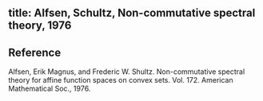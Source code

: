title: Alfsen, Schultz, Non-commutative spectral theory, 1976 
---

## Reference

Alfsen, Erik Magnus, and Frederic W. Shultz. Non-commutative spectral theory for affine function spaces on convex sets. Vol. 172. American Mathematical Soc., 1976.


